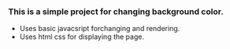 ### This is a simple project for changing background color.

- Uses basic javacsript forchanging and rendering.
- Uses html css for displaying the page.
